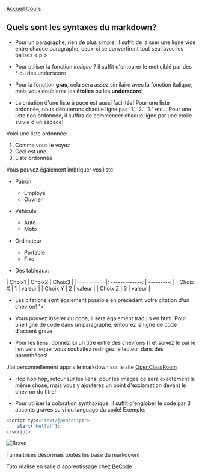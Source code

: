 [Accueil](test.md) [Cours](2.md)


Quels sont les syntaxes du markdown?
-------------------------------------

* Pour un paragraphe, rien de plus simple: il suffit de laisser une ligne vide entre chaque paragraphe, ceux-ci se convertiront tout seul avec les balises < p >
    

* Pour utiliser la fonction *italique* ? il suffit d'entourer le mot ciblé par des * ou des underscore

* Pour la fonction **gras**, cela sera assez similaire avec la fonction italique, mais vous doublerez les **étoiles** ou les __underscore__!

* La création d'une liste à puce est aussi facilitée! Pour une liste ordonnée, nous débuterons chaque ligne pas '1.' '2.' '3.' etc... Pour une liste non ordonnée, il suffira de commencer chaque ligne par une étoile suivie d'un espace!

Voici une liste ordonnée:

1. Comme vous le voyez
2. Ceci est une 
3. Liste ordonnée

Vous pouvez également imbriquer vos liste: 

* Patron
    * Employé
    * Ouvrier
* Véhicule
    * Auto
    * Moto
* Ordinateur
    * Portable
    * Fixe
    

* Des tableaux: 

| Choix1     |     Choix2      |   Choix3    |
|------------|: -------------: | ---------:  |
| Choix X    |        1        |     valeur  |
| Choix Y    |        2        |     valeur  |
| Choix Z    |        3        |     valeur  |

* Les citations sont également possible en précédant votre citation d'un chevron! '>'

* Vous pouvez insérer du code, il sera également traduis en html. Pour une ligne de code dans un paragraphe, entourez la ligne de code d'accent grave

* Pour les liens, donnez lui un titre entre des chevrons [] et suivez le par le lien vers lequel vous souhaitez redirigez le lecteur dans des parenthèses! 

J'ai personnellement appris le markdown sur le site [OpenClassRoom](https://openclassrooms.com/fr/courses/1304236-redigez-en-markdown) 

* Hop hop hop, retour sur les liens! pour les images ce sera exactement la même chose, mais vous y ajouterez un point d'exclamation devant le chevron du titre!

* Pour utiliser la coloration synthaxique, il suffit d'englober le code par 3 accents graves  suivi du language du code! Exemple:

``` javascript 
<script type="text/javascript">
    alert("Hello!");
</script>
```

![Bravo](https://media3.giphy.com/media/ytTYwIlbD1FBu/giphy.gif)

Tu maitrises désormais toutes les base du markdown!

Tuto réalisé en salle d'apprentissage chez [BeCode](https://www.becode.org/)